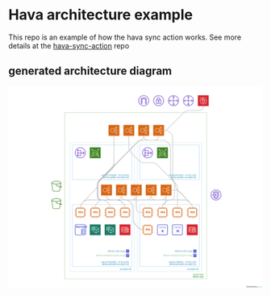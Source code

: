 # Hava architecture example

This repo is an example of how the hava sync action works. See more details at the [hava-sync-action](https://github.com/teamhava/hava-sync-action) repo

## generated architecture diagram

![diagram](doco/diagram.png)